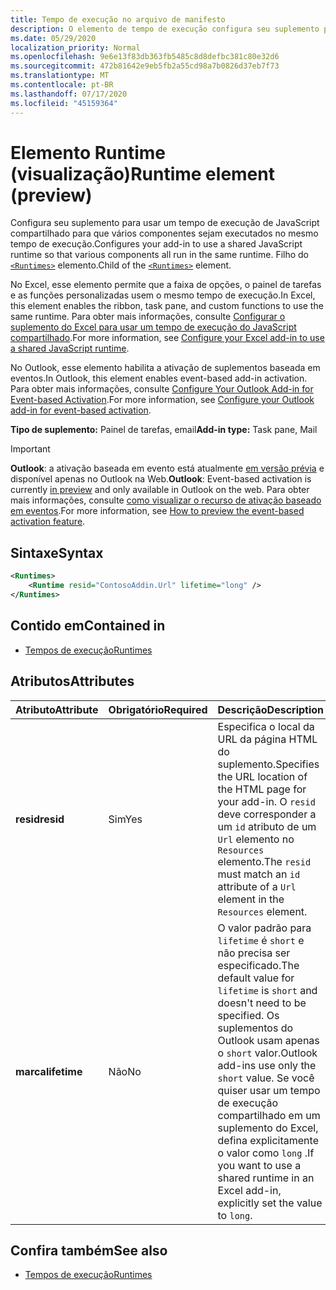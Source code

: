 ```yaml
---
title: Tempo de execução no arquivo de manifesto
description: O elemento de tempo de execução configura seu suplemento para usar um tempo de execução de JavaScript compartilhado para seus vários componentes, por exemplo, faixa de opções, painel de tarefas, funções personalizadas.
ms.date: 05/29/2020
localization_priority: Normal
ms.openlocfilehash: 9e6e13f83db363fb5485c8d8defbc381c80e32d6
ms.sourcegitcommit: 472b81642e9eb5fb2a55cd98a7b0826d37eb7f73
ms.translationtype: MT
ms.contentlocale: pt-BR
ms.lasthandoff: 07/17/2020
ms.locfileid: "45159364"
---
```

# <a name="runtime-element-preview"></a><span data-ttu-id="fae27-103">Elemento Runtime (visualização)</span><span class="sxs-lookup"><span data-stu-id="fae27-103">Runtime element (preview)</span></span>

<span data-ttu-id="fae27-104">Configura seu suplemento para usar um tempo de execução de JavaScript compartilhado para que vários componentes sejam executados no mesmo tempo de execução.</span><span class="sxs-lookup"><span data-stu-id="fae27-104">Configures your add-in to use a shared JavaScript runtime so that various components all run in the same runtime.</span></span> <span data-ttu-id="fae27-105">Filho do [`<Runtimes>`](runtimes.md) elemento.</span><span class="sxs-lookup"><span data-stu-id="fae27-105">Child of the [`<Runtimes>`](runtimes.md) element.</span></span>

<span data-ttu-id="fae27-106">No Excel, esse elemento permite que a faixa de opções, o painel de tarefas e as funções personalizadas usem o mesmo tempo de execução.</span><span class="sxs-lookup"><span data-stu-id="fae27-106">In Excel, this element enables the ribbon, task pane, and custom functions to use the same runtime.</span></span> <span data-ttu-id="fae27-107">Para obter mais informações, consulte [Configurar o suplemento do Excel para usar um tempo de execução do JavaScript compartilhado](../../excel/configure-your-add-in-to-use-a-shared-runtime.md).</span><span class="sxs-lookup"><span data-stu-id="fae27-107">For more information, see [Configure your Excel add-in to use a shared JavaScript runtime](../../excel/configure-your-add-in-to-use-a-shared-runtime.md).</span></span>

<span data-ttu-id="fae27-108">No Outlook, esse elemento habilita a ativação de suplementos baseada em eventos.</span><span class="sxs-lookup"><span data-stu-id="fae27-108">In Outlook, this element enables event-based add-in activation.</span></span> <span data-ttu-id="fae27-109">Para obter mais informações, consulte [Configure Your Outlook Add-in for Event-based Activation](../../outlook/autolaunch.md).</span><span class="sxs-lookup"><span data-stu-id="fae27-109">For more information, see [Configure your Outlook add-in for event-based activation](../../outlook/autolaunch.md).</span></span>

<span data-ttu-id="fae27-110">**Tipo de suplemento:** Painel de tarefas, email</span><span class="sxs-lookup"><span data-stu-id="fae27-110">**Add-in type:** Task pane, Mail</span></span>

> [!IMPORTANT]
> <span data-ttu-id="fae27-111">**Outlook**: a ativação baseada em evento está atualmente [em versão prévia](../../reference/objectmodel/preview-requirement-set/outlook-requirement-set-preview.md) e disponível apenas no Outlook na Web.</span><span class="sxs-lookup"><span data-stu-id="fae27-111">**Outlook**: Event-based activation is currently [in preview](../../reference/objectmodel/preview-requirement-set/outlook-requirement-set-preview.md) and only available in Outlook on the web.</span></span> <span data-ttu-id="fae27-112">Para obter mais informações, consulte [como visualizar o recurso de ativação baseado em eventos](../../outlook/autolaunch.md#how-to-preview-the-event-based-activation-feature).</span><span class="sxs-lookup"><span data-stu-id="fae27-112">For more information, see [How to preview the event-based activation feature](../../outlook/autolaunch.md#how-to-preview-the-event-based-activation-feature).</span></span>

## <a name="syntax"></a><span data-ttu-id="fae27-113">Sintaxe</span><span class="sxs-lookup"><span data-stu-id="fae27-113">Syntax</span></span>

```XML
<Runtimes>
    <Runtime resid="ContosoAddin.Url" lifetime="long" />
</Runtimes>
```

## <a name="contained-in"></a><span data-ttu-id="fae27-114">Contido em</span><span class="sxs-lookup"><span data-stu-id="fae27-114">Contained in</span></span>

- [<span data-ttu-id="fae27-115">Tempos de execução</span><span class="sxs-lookup"><span data-stu-id="fae27-115">Runtimes</span></span>](runtimes.md)

## <a name="attributes"></a><span data-ttu-id="fae27-116">Atributos</span><span class="sxs-lookup"><span data-stu-id="fae27-116">Attributes</span></span>

|  <span data-ttu-id="fae27-117">Atributo</span><span class="sxs-lookup"><span data-stu-id="fae27-117">Attribute</span></span>  |  <span data-ttu-id="fae27-118">Obrigatório</span><span class="sxs-lookup"><span data-stu-id="fae27-118">Required</span></span>  |  <span data-ttu-id="fae27-119">Descrição</span><span class="sxs-lookup"><span data-stu-id="fae27-119">Description</span></span>  |
|:-----|:-----|:-----|
|  <span data-ttu-id="fae27-120">**resid**</span><span class="sxs-lookup"><span data-stu-id="fae27-120">**resid**</span></span>  |  <span data-ttu-id="fae27-121">Sim</span><span class="sxs-lookup"><span data-stu-id="fae27-121">Yes</span></span>  | <span data-ttu-id="fae27-122">Especifica o local da URL da página HTML do suplemento.</span><span class="sxs-lookup"><span data-stu-id="fae27-122">Specifies the URL location of the HTML page for your add-in.</span></span> <span data-ttu-id="fae27-123">O `resid` deve corresponder a um `id` atributo de um `Url` elemento no `Resources` elemento.</span><span class="sxs-lookup"><span data-stu-id="fae27-123">The `resid` must match an `id` attribute of a `Url` element in the `Resources` element.</span></span> |
|  <span data-ttu-id="fae27-124">**marca**</span><span class="sxs-lookup"><span data-stu-id="fae27-124">**lifetime**</span></span>  |  <span data-ttu-id="fae27-125">Não</span><span class="sxs-lookup"><span data-stu-id="fae27-125">No</span></span>  | <span data-ttu-id="fae27-126">O valor padrão para `lifetime` é `short` e não precisa ser especificado.</span><span class="sxs-lookup"><span data-stu-id="fae27-126">The default value for `lifetime` is `short` and doesn't need to be specified.</span></span> <span data-ttu-id="fae27-127">Os suplementos do Outlook usam apenas o `short` valor.</span><span class="sxs-lookup"><span data-stu-id="fae27-127">Outlook add-ins use only the `short` value.</span></span> <span data-ttu-id="fae27-128">Se você quiser usar um tempo de execução compartilhado em um suplemento do Excel, defina explicitamente o valor como `long` .</span><span class="sxs-lookup"><span data-stu-id="fae27-128">If you want to use a shared runtime in an Excel add-in, explicitly set the value to `long`.</span></span> |

## <a name="see-also"></a><span data-ttu-id="fae27-129">Confira também</span><span class="sxs-lookup"><span data-stu-id="fae27-129">See also</span></span>

- [<span data-ttu-id="fae27-130">Tempos de execução</span><span class="sxs-lookup"><span data-stu-id="fae27-130">Runtimes</span></span>](runtimes.md)

